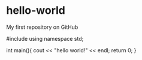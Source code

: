 # hello-world
My first repository on GitHub

#include <iostream>
using namespace std;

int main(){
  cout << "hello world!" << endl;
  return 0;
}
